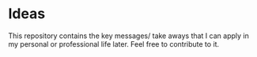 # Ideas
This repository contains the key messages/ take aways that I can apply in my personal or professional life later. Feel free to contribute to it.
